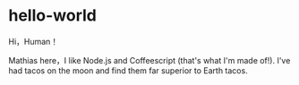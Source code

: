 # hello-world

Hi，Human！

Mathias here，I like Node.js and Coffeescript (that's what I'm made of!).
I've had tacos on the moon and find them far superior to Earth tacos.
